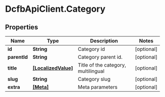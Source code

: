 # DcfbApiClient.Category

## Properties
Name | Type | Description | Notes
------------ | ------------- | ------------- | -------------
**id** | **String** | Category id | [optional] 
**parentId** | **String** | Category parent id. | [optional] 
**title** | [**[LocalizedValue]**](LocalizedValue.md) | Title of the category, multilingual | [optional] 
**slug** | **String** | Category slug | [optional] 
**extra** | [**[Meta]**](Meta.md) | Meta parameters | [optional] 



